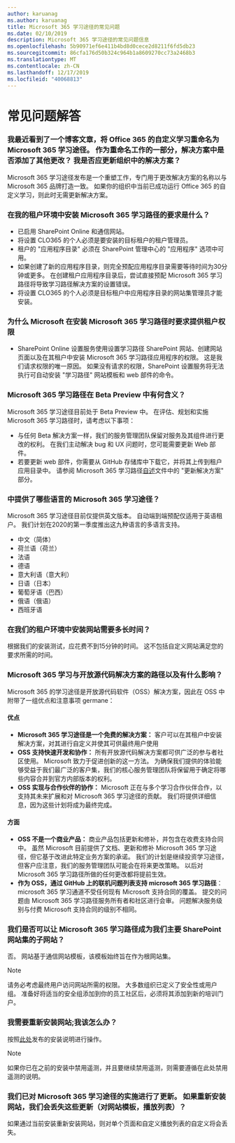 ```yaml
---
author: karuanag
ms.author: karuanag
title: Microsoft 365 学习途径的常见问题
ms.date: 02/10/2019
description: Microsoft 365 学习途径的常见问题信息
ms.openlocfilehash: 5b90971ef6e411b4bd8d0cece2d8211f6fd5db23
ms.sourcegitcommit: 86cfa176d50b324c964b1a8609270cc73a2468b3
ms.translationtype: MT
ms.contentlocale: zh-CN
ms.lasthandoff: 12/17/2019
ms.locfileid: "40068813"
---
```

# <a name="frequently-asked-questions"></a>常见问题解答

### <a name="i-recently-saw-a-blog-post-that-custom-learning-for-office-365-is-being-renamed-to-microsoft-365-learning-pathways-are-there-other-changes-being-added-to-the-solution-as-part-of-the-renaming-effort-should-i-update-the-solution-in-my-organization"></a>我最近看到了一个博客文章，将 Office 365 的自定义学习重命名为 Microsoft 365 学习途径。 作为重命名工作的一部分，解决方案中是否添加了其他更改？ 我是否应更新组织中的解决方案？

Microsoft 365 学习途径发布是一个重塑工作，专门用于更改解决方案的名称以与 Microsoft 365 品牌打造一致。 如果你的组织中当前已成功运行 Office 365 的自定义学习，则此时无需更新解决方案。  

### <a name="what-are-the-requirements-for-installing-microsoft-365-learning-pathways-into-my-tenant-environment"></a>在我的租户环境中安装 Microsoft 365 学习路径的要求是什么？

- 已启用 SharePoint Online 和通信网站。
- 将设置 CLO365 的个人必须是要安装的目标租户的租户管理员。
- 租户的 "应用程序目录" 必须在 SharePoint 管理中心的 "应用程序" 选项中可用。
- 如果创建了新的应用程序目录，则完全预配应用程序目录需要等待时间为30分钟或更多。 在创建租户应用程序目录后，尝试直接预配 Microsoft 365 学习路径将导致学习路径解决方案的设置错误。 
- 将设置 CLO365 的个人必须是目标租户中应用程序目录的网站集管理员才能安装。

### <a name="why-is-microsoft-asking-for-tenant-permissions-when-installing-microsoft-365-learning-pathways"></a>为什么 Microsoft 在安装 Microsoft 365 学习路径时要求提供租户权限 

- SharePoint Online 设置服务使用设置学习路径 SharePoint 网站、创建网站页面以及在其租户中安装 Microsoft 365 学习路径应用程序的权限。 这是我们请求权限的唯一原因。 如果没有请求的权限，SharePoint 设置服务将无法执行可自动安装 "学习路径" 网站模板和 web 部件的命令。 

### <a name="what-are-the-implications-of-microsoft-365-learning-pathways-being-in-a-beta-preview"></a>Microsoft 365 学习路径在 Beta Preview 中有何含义？ 

Microsoft 365 学习途径目前处于 Beta Preview 中。 在评估、规划和实施 Microsoft 365 学习路径时，请考虑以下事项：

- 与任何 Beta 解决方案一样，我们的服务管理团队保留对服务及其组件进行更改的权利。 在我们主动解决 bug 和 UX 问题时，您可能需要更新 Web 部件。
- 若要更新 web 部件，你需要从 GitHub 存储库中下载它，并将其上传到租户应用目录中。 请参阅 Microsoft 365 学习路径[自述](https://github.com/pnp/custom-learning-office-365/blob/master/README.md)文件中的 "更新解决方案" 部分。 

### <a name="what-languages-is-microsoft-365-learning-pathways-available-in"></a>中提供了哪些语言的 Microsoft 365 学习途径？

Microsoft 365 学习途径目前仅提供英文版本。 自动端到端预配仅适用于英语租户。 我们计划在2020的第一季度推出这九种语言的多语言支持。 

- 中文（简体） 
- 荷兰语（荷兰） 
- 法语  
- 德语 
- 意大利语（意大利） 
- 日语（日本）  
- 葡萄牙语（巴西） 
- 俄语（俄语）  
- 西班牙语 

### <a name="how-long-will-it-take-to-install-the-site-in-our-tenant-environment"></a>在我们的租户环境中安装网站需要多长时间？

根据我们的安装测试，应花费不到15分钟的时间。 这不包括自定义网站满足您的要求所需的时间。

### <a name="is-microsoft-365-learning-pathways-an-open-source-solution-and-what-are-the-implications"></a>Microsoft 365 学习与开放源代码解决方案的路径以及有什么影响？

Microsoft 365 的学习途径是开放源代码软件（OSS）解决方案，因此在 OSS 中附带了一组优点和注意事项 germane：

#### <a name="benefits"></a>优点 
- **Microsoft 365 学习途径是一个免费的解决方案：** 客户可以在其租户中安装解决方案，对其进行自定义并使其可供最终用户使用
- **OSS 支持快速开发和协作：** 所有开放源代码解决方案都可供广泛的参与者社区使用。  Microsoft 致力于促进创新的这一方法。  为确保我们提供的体验能够受益于我们最广泛的客户集，我们的核心服务管理团队将保留用于确定将哪些内容合并到官方内部版本的权利。  
- **OSS 实现与合作伙伴的协作：** Microsoft 正在与多个学习合作伙伴合作，以支持其未来扩展和对 Microsoft 365 学习途径的贡献。 我们将提供详细信息，因为这些计划将成为最终完成。 
    
#### <a name="implications"></a>方面
- **OSS 不是一个商业产品：** 商业产品包括更新和修补，并包含在收费支持合同中。 虽然 Microsoft 目前提供了文档、更新和修补 Microsoft 365 学习途径，但它基于改进此特定业务方案的承诺。 我们的计划是继续投资学习途径，但客户应注意，我们的服务管理团队可能会在将来更改策略。 以后对 Microsoft 365 学习路径所做的任何更改都将提前生效。 
- **作为 OSS，通过 GitHub 上的联机问题列表支持 microsoft 365 学习路径**： microsoft 365 学习通道不受任何现有 Microsoft 支持合同的覆盖。 提交的问题由 Microsoft 365 学习路径服务所有者和社区进行会审。 问题解决服务级别与付费 Microsoft 支持合同的级别不相同。  

### <a name="can-we-make-the-microsoft-365-learning-pathways-a-subsite-of-our-primary-sharepoint-site-collection"></a>我们是否可以让 Microsoft 365 学习路径成为我们主要 SharePoint 网站集的子网站？

否。 网站基于通信网站模板，该模板始终旨在作为根网站集。

> [!NOTE]
> 请务必考虑最终用户访问网站所需的权限。 大多数组织已定义了安全性或用户组。 准备好将适当的安全组添加到你的员工社区后，必须将其添加到新的培训门户。

### <a name="i-need-to-reinstall-the-site-what-should-i-do"></a>我需要重新安装网站;我该怎么办？

按照[此处](custom_provision.md)发布的安装说明进行操作。

> [!NOTE]
> 如果你已在之前的安装中禁用遥测，并且要继续禁用遥测，则需要遵循在此处禁用遥测的说明。

### <a name="we-made-updates-to-our-implementation-of-microsoft-365-learning-pathways-will-we-lose-these-updates-made-to-site-template-playlists-if-we-reinstall-the-site"></a>我们已对 Microsoft 365 学习途径的实施进行了更新。 如果重新安装网站，我们会丢失这些更新（对网站模板，播放列表）？

如果通过当前安装重新安装网站，则对单个页面和自定义播放列表的自定义将会丢失。  